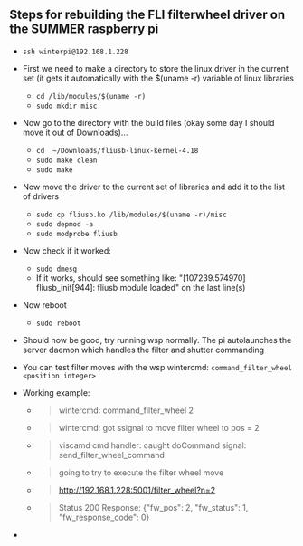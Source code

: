 ## Steps for rebuilding the FLI filterwheel driver on the SUMMER raspberry pi
- `ssh winterpi@192.168.1.228`
- First we need to make a directory to store the linux driver in the current set (it gets it automatically with the $(uname -r) variable of linux libraries
  - `cd /lib/modules/$(uname -r)`
  - `sudo mkdir misc`
- Now go to the directory with the build files (okay some day I should move it out of Downloads)...
  - `cd  ~/Downloads/fliusb-linux-kernel-4.18`
  - `sudo make clean`
  - `sudo make`
- Now move the driver to the current set of libraries and add it to the list of drivers
  - `sudo cp fliusb.ko /lib/modules/$(uname -r)/misc`
  - `sudo depmod -a`
  - `sudo modprobe fliusb`
- Now check if it worked:
  - `sudo dmesg`
  - If it works, should see something like: "[107239.574970] fliusb_init[944]: fliusb module loaded" on the last line(s)
- Now reboot
  - `sudo reboot`
- Should now be good, try running wsp normally. The pi autolaunches the server daemon which handles the filter and shutter commanding
- You can test filter moves with the wsp wintercmd: `command_filter_wheel <position integer>`
- Working example:
    - > wintercmd: command_filter_wheel 2
    -  > wintercmd: got ssignal  to move filter wheel to pos = 2
    -  > viscamd cmd handler: caught doCommand signal: send_filter_wheel_command
    -  > going to try to execute the filter wheel move
    -  > http://192.168.1.228:5001/filter_wheel?n=2
    -  > Status 200 Response:  {"fw_pos": 2, "fw_status": 1, "fw_response_code": 0}

- 
